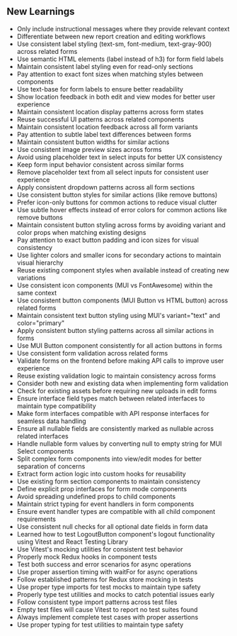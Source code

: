 ## New Learnings
- Only include instructional messages where they provide relevant context
- Differentiate between new report creation and editing workflows
- Use consistent label styling (text-sm, font-medium, text-gray-900) across related forms
- Use semantic HTML elements (label instead of h3) for form field labels
- Maintain consistent label styling even for read-only sections
- Pay attention to exact font sizes when matching styles between components
- Use text-base for form labels to ensure better readability
- Show location feedback in both edit and view modes for better user experience
- Maintain consistent location display patterns across form states
- Reuse successful UI patterns across related components
- Maintain consistent location feedback across all form variants
- Pay attention to subtle label text differences between forms
- Maintain consistent button widths for similar actions
- Use consistent image preview sizes across forms
- Avoid using placeholder text in select inputs for better UX consistency
- Keep form input behavior consistent across similar forms
- Remove placeholder text from all select inputs for consistent user experience
- Apply consistent dropdown patterns across all form sections
- Use consistent button styles for similar actions (like remove buttons)
- Prefer icon-only buttons for common actions to reduce visual clutter
- Use subtle hover effects instead of error colors for common actions like remove buttons
- Maintain consistent button styling across forms by avoiding variant and color props when matching existing designs
- Pay attention to exact button padding and icon sizes for visual consistency
- Use lighter colors and smaller icons for secondary actions to maintain visual hierarchy
- Reuse existing component styles when available instead of creating new variations
- Use consistent icon components (MUI vs FontAwesome) within the same context
- Use consistent button components (MUI Button vs HTML button) across related forms
- Maintain consistent text button styling using MUI's variant="text" and color="primary"
- Apply consistent button styling patterns across all similar actions in forms
- Use MUI Button component consistently for all action buttons in forms
- Use consistent form validation across related forms
- Validate forms on the frontend before making API calls to improve user experience
- Reuse existing validation logic to maintain consistency across forms
- Consider both new and existing data when implementing form validation
- Check for existing assets before requiring new uploads in edit forms
- Ensure interface field types match between related interfaces to maintain type compatibility
- Make form interfaces compatible with API response interfaces for seamless data handling
- Ensure all nullable fields are consistently marked as nullable across related interfaces
- Handle nullable form values by converting null to empty string for MUI Select components
- Split complex form components into view/edit modes for better separation of concerns
- Extract form action logic into custom hooks for reusability
- Use existing form section components to maintain consistency
- Define explicit prop interfaces for form mode components
- Avoid spreading undefined props to child components
- Maintain strict typing for event handlers in form components
- Ensure event handler types are compatible with all child component requirements
- Use consistent null checks for all optional date fields in form data
- Learned how to test LogoutButton component's logout functionality using Vitest and React Testing Library
- Use Vitest's mocking utilities for consistent test behavior
- Properly mock Redux hooks in component tests
- Test both success and error scenarios for async operations
- Use proper assertion timing with waitFor for async operations
- Follow established patterns for Redux store mocking in tests
- Use proper type imports for test mocks to maintain type safety
- Properly type test utilities and mocks to catch potential issues early
- Follow consistent type import patterns across test files
- Empty test files will cause Vitest to report no test suites found
- Always implement complete test cases with proper assertions
- Use proper typing for test utilities to maintain type safety
